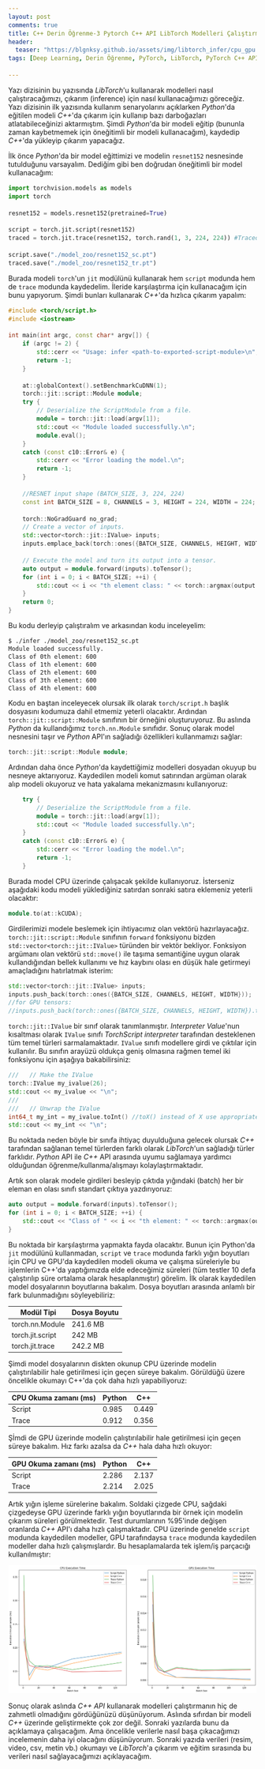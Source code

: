 ```yaml
---
layout: post
comments: true
title: C++ Derin Öğrenme-3 Pytorch C++ API LibTorch Modelleri Çalıştırma
header:
  teaser: "https://blgnksy.github.io/assets/img/libtorch_infer/cpu_gpu.png"
tags: [Deep Learning, Derin Öğrenme, PyTorch, LibTorch, PyTorch C++ API, Machine Learning C++, Deep Learning C++, Machine Learning, Makine Öğrenmesi, Inference, Çıkarım]

---
```




Yazı dizisinin bu yazısında *LibTorch*'u kullanarak modelleri nasıl çalıştıracağımızı, çıkarım (inference) için nasıl kullanacağımızı göreceğiz. Yazı dizisinin ilk yazısında kullanım senaryolarını açıklarken *Python*'da eğitilen modeli *C++*'da çıkarım için kullanıp bazı darboğazları atlatabileceğinizi aktarmıştım. Şimdi *Python*'da bir modeli eğitip (bununla zaman kaybetmemek için öneğitimli bir modeli kullanacağım), kaydedip *C++*'da yükleyip çıkarım yapacağız. 

İlk önce *Python*'da bir model eğittimizi ve modelin `resnet152` nesnesinde tutulduğunu varsayalım. Dediğim gibi ben doğrudan öneğitimli bir model kullanacağım:

```python
import torchvision.models as models
import torch

resnet152 = models.resnet152(pretrained=True)

script = torch.jit.script(resnet152)
traced = torch.jit.trace(resnet152, torch.rand(1, 3, 224, 224)) #Traced model için örnek girdi sağlanmalıdır.

script.save("./model_zoo/resnet152_sc.pt")
traced.save("./model_zoo/resnet152_tr.pt")
```

Burada modeli `torch`'un `jit` modülünü kullanarak hem `script` modunda hem de `trace` modunda kaydedelim. İleride karşılaştırma için kullanacağım için bunu yapıyorum. Şimdi bunları kullanarak *C++*'da hızlıca çıkarım yapalım:

```c++
#include <torch/script.h>
#include <iostream>

int main(int argc, const char* argv[]) {
    if (argc != 2) {
        std::cerr << "Usage: infer <path-to-exported-script-module>\n";
        return -1;
    }

    at::globalContext().setBenchmarkCuDNN(1);
    torch::jit::script::Module module;
    try {
        // Deserialize the ScriptModule from a file.
        module = torch::jit::load(argv[1]);
        std::cout << "Module loaded successfully.\n";
        module.eval();
    }
    catch (const c10::Error& e) {
        std::cerr << "Error loading the model.\n";
        return -1;
    }
	
    //RESNET input shape (BATCH_SIZE, 3, 224, 224)
    const int BATCH_SIZE = 8, CHANNELS = 3, HEIGHT = 224, WIDTH = 224; 

    torch::NoGradGuard no_grad;
    // Create a vector of inputs.
    std::vector<torch::jit::IValue> inputs;
    inputs.emplace_back(torch::ones({BATCH_SIZE, CHANNELS, HEIGHT, WIDTH}));

    // Execute the model and turn its output into a tensor.
    auto output = module.forward(inputs).toTensor();
    for (int i = 0; i < BATCH_SIZE; ++i) {
        std::cout << i << "th element class: " << torch::argmax(output.data()[i]).item<long>() << "\n";
    }
	return 0;
}
```

Bu kodu derleyip çalıştıralım ve arkasından kodu inceleyelim:

```shell
$ ./infer ./model_zoo/resnet152_sc.pt
Module loaded successfully.
Class of 0th element: 600
Class of 1th element: 600
Class of 2th element: 600
Class of 3th element: 600
Class of 4th element: 600
```

Kodu en baştan inceleyecek olursak ilk olarak `torch/script.h` başlık dosyasını kodumuza dahil etmemiz yeterli olacaktır. Ardından `torch::jit::script::Module` sınıfının bir örneğini oluşturuyoruz. Bu aslında *Python* da kullandığımız `torch.nn.Module` sınıfıdır. Sonuç olarak model nesnesini taşır ve *Python* API'ın sağladığı özellikleri kullanmamızı sağlar:

```c++
torch::jit::script::Module module;
```

Ardından daha önce *Python*'da kaydettiğimiz modelleri dosyadan okuyup bu nesneye aktarıyoruz. Kaydedilen modeli komut satırından argüman olarak alıp modeli okuyoruz ve hata yakalama mekanizmasını kullanıyoruz:

```c++
    try {
        // Deserialize the ScriptModule from a file.
        module = torch::jit::load(argv[1]);
        std::cout << "Module loaded successfully.\n";
    }
    catch (const c10::Error& e) {
        std::cerr << "Error loading the model.\n";
        return -1;
    }
```

Burada model CPU üzerinde çalışacak şekilde kullanıyoruz. İsterseniz aşağıdaki kodu modeli yüklediğiniz satırdan sonraki satıra eklemeniz yeterli olacaktır:

```c++
module.to(at::kCUDA);
```

Girdilerimizi modele beslemek için ihtiyacımız olan vektörü hazırlayacağız. `torch::jit::script::Module` sınıfının `forward` fonksiyonu bizden `std::vector<torch::jit::IValue>` türünden bir vektör bekliyor. Fonksiyon argümanı olan vektörü `std::move()` ile taşıma semantiğine uygun olarak kullandığından bellek kullanımı ve hız kaybını olası en düşük hale getirmeyi amaçladığını hatırlatmak isterim: 

```c++
std::vector<torch::jit::IValue> inputs;
inputs.push_back(torch::ones({BATCH_SIZE, CHANNELS, HEIGHT, WIDTH}));
//for GPU tensors:
//inputs.push_back(torch::ones({BATCH_SIZE, CHANNELS, HEIGHT, WIDTH}).to(at::kCUDA));
```

`torch::jit::IValue` bir sınıf olarak tanımlanmıştır. *Interpreter Value*'nun kısaltması olarak `IValue` sınıfı *TorchScript interpreter* tarafından desteklenen tüm temel türleri sarmalamaktadır. `IValue` sınıfı modellere girdi ve çıktılar için kullanılır. Bu sınıfın arayüzü oldukça geniş olmasına rağmen temel iki fonksiyonu için aşağıya bakabilirsiniz:

```c++
///   // Make the IValue
torch::IValue my_ivalue(26);
std::cout << my_ivalue << "\n";
///
///   // Unwrap the IValue
int64_t my_int = my_ivalue.toInt() //toX() instead of X use appropriate data type for wrapped data.
std::cout << my_int << "\n";
```

Bu noktada neden böyle bir sınıfa ihtiyaç duyulduğuna gelecek olursak *C++* tarafından sağlanan temel türlerden farklı olarak *LibTorch*'un sağladığı türler farklıdır. *Python* API ile *C++* API arasında uyumu sağlamaya yardımcı olduğundan öğrenme/kullanma/alışmayı kolaylaştırmaktadır.

Artık son olarak modele girdileri besleyip çıktıda yığındaki (batch) her bir eleman en olası sınıfı standart çıktıya yazdırıyoruz:

```c++
auto output = module.forward(inputs).toTensor();
for (int i = 0; i < BATCH_SIZE; ++i) {
    std::cout << "Class of " << i << "th element: " << torch::argmax(output.data()[i]).item<long>() << "\n";
}
```

Bu noktada bir karşılaştırma yapmakta fayda olacaktır. Bunun için Python'da `jit` modülünü kullanmadan, `script` ve `trace` modunda farklı yığın boyutları için CPU ve GPU'da kaydedilen modeli okuma ve çalışma süreleriyle bu işlemlerin C++'da yaptığımızda elde edeceğimiz süreleri (tüm testler 10 defa çalıştırılıp süre ortalama olarak hesaplanmıştır) görelim. İlk olarak kaydedilen model dosyalarının boyutlarına bakalım. Dosya boyutları arasında anlamlı bir fark bulunmadığını söyleyebiliriz: 

| Modül Tipi       | Dosya Boyutu |
| ---------------- | ------------ |
| torch.nn.Module  | 241.6 MB     |
| torch.jit.script | 242 MB       |
| torch.jit.trace  | 242.2 MB     |

Şimdi model dosyalarının diskten okunup CPU üzerinde modelin çalıştırılabilir hale getirilmesi için geçen süreye bakalım. Görüldüğü üzere öncelikle okumayı C++'da çok daha hızlı yapabiliyoruz:

| CPU Okuma zamanı (ms) | Python | C++   |
| --------------------- | ------ | ----- |
| Script                | 0.985  | 0.449 |
| Trace                 | 0.912  | 0.356 |

Şİmdi de GPU üzerinde modelin çalıştırılabilir hale getirilmesi için geçen süreye bakalım. Hız farkı azalsa da *C++* hala daha hızlı okuyor:

| GPU Okuma zamanı (ms) | Python | C++   |
| --------------------- | ------ | ----- |
| Script                | 2.286  | 2.137 |
| Trace                 | 2.214  | 2.025 |

Artık yığın işleme sürelerine bakalım. Soldaki çizgede CPU, sağdaki çizgedeyse GPU üzerinde farklı yığın boyutlarında bir örnek için modelin çıkarım süreleri görülmektedir. Test durumlarının %95'inde değişen oranlarda *C++* API'ı daha hızlı çalışmaktadır. CPU üzerinde genelde `script` modunda kaydedilen modeller, GPU tarafındaysa `trace` modunda kaydedilen modeller daha hızlı çalışmışlardır. Bu hesaplamalarda tek işlem/iş parçacığı kullanılmıştır:



![](/assets/img/libtorch_infer/cpu_gpu.png)

Sonuç olarak aslında *C++ API* kullanarak modelleri çalıştırmanın hiç de zahmetli olmadığını gördüğünüzü düşünüyorum. Aslında sıfırdan bir modeli *C++* üzerinde geliştirmekte çok zor değil. Sonraki yazılarda bunu da açıklamaya çalışacağım. Ama öncelikle verilerle nasıl başa çıkacağımızı incelemenin daha iyi olacağını düşünüyorum. Sonraki yazıda verileri (resim, video, csv, metin vb.) okumayı ve *LibTorch*'a çıkarım ve eğitim sırasında bu verileri nasıl sağlayacağımızı açıklayacağım. 
